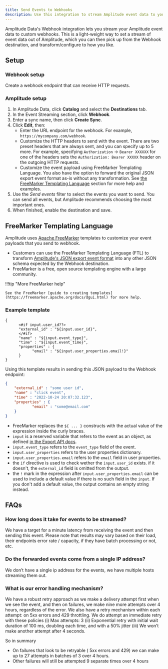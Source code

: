 ```yaml
---
title: Send Events to Webhooks
description: Use this integration to stream Amplitude event data to your custom webhooks.
---
```


Amplitude Data's Webhook integration lets you stream your Amplitude event data to custom webhooks. This is a light-weight way to set a stream of event data out of Amplitude, which you can then pick up from the Webhook destination, and transform/configure to how you like.

## Setup

### Webhook setup

Create a webhook endpoint that can receive HTTP requests. 

### Amplitude setup

1. In Amplitude Data, click **Catalog** and select the **Destinations** tab.
2. In the Event Streaming section, click **Webhook**.
3. Enter a sync name, then click **Create Sync**.
4. Click **Edit**, then:
     - Enter the URL endpoint for the webhook. For example, `https://mycompany.com/webhook`.
     - Customize the HTTP headers to send with the event. There are two preset headers that are always sent, and you can specify up to 5 more. For example, specifying `Authorization` → `Bearer XXXXXX` for one of the headers sets the `Authorization: Bearer XXXXX` header on the outgoing HTTP requests.
     - Customize the event payload using FreeMarker Templating Language. You also have the option to forward the original JSON export event format as-is without any transformation. See [the FreeMarker Templating Language](#freemarker-templating-language) section for more help and examples.
5. Use the *Send events* filter to select the events you want to send. You can send all events, but Amplitude recommends choosing the most important ones.
6. When finished, enable the destination and save.

## FreeMarker Templating Language

Amplitude uses [Apache FreeMarker](https://freemarker.apache.org/) templates to customize your event payloads that you send to webhook.

- Customers can use the FreeMarker Templating Language (FTL) to transform [Amplitude's JSON export event format](../../analytics/apis/export-api.md) into any other JSON schema expected by the Webhook destination.
- FreeMarker is a free, open source templating engine with a large community.

!!!tip "More FreeMarker help"

    See the FreeMarker [guide to creating templates](https://freemarker.apache.org/docs/dgui.html) for more help. 

### Example template

```text
{
      <#if input.user_id??>
      "external_id" : "${input.user_id}",
      </#if>
      "name" : "${input.event_type}",
      "time" : "${input.event_time}",
      "properties" : {
            "email" : "${input.user_properties.email!}"
      }
}
```

Using this template results in sending this JSON payload to the Webhook endpoint:

```json
{
    "external_id" : "some user id",
    "name" : "click event",
    "time" : "2022-10-24 20:07:32.123",
    "properties" : {
            "email" : "some@email.com"
    }
}
```

- FreeMarker replaces the `${ ... }` constructs with the actual value of the expression inside the curly braces.
- `input` is a reserved variable that refers to the event as an object, as defined [in the Export API docs](../../analytics/apis/export-api.md).
- `input.event_type` refers to the `event_type` field of the event.
- `input.user_properties` refers to the user properties dictionary.
- `input.user_properties.email` refers to the `email` field in user properties.
- the `if` directive is used to check wether the `input.user_id` exists. if it doesn't, the `external_id` field is omitted from the output.
- the `!` mark in the expression after `input.user_properties.email` can be used to include a default value if there is no such field in the `input`. If you don't add a default value, the output contains an empty string instead.

## FAQs

### How long does it take for events to be streamed? 

We have a target for a minute latency from receiving the event and then sending this event. Please note that results may vary based on their load, their endpoints error rate / capacity, if they have batch processing or not, etc.

### Do the forwarded events come from a single IP address?

We don’t have a single ip address for the events, we have multiple hosts streaming them out.

### What is our error handling mechanism?

We have a robust retry approach as we make a delivery attempt first when we see the event, and then on failures, we make nine more attempts over 4 hours, regardless of the error. We also have a retry mechanism within each attempt: on 5xx errors and 429 throttling. We do attempt an immediate retry with these policies (i) Max attempts: 3 (ii) Exponential retry with initial wait duration of 100 ms, doubling each time, and with a 50% jitter (iii) We won’t make another attempt after 4 seconds.

So in summary
- On failures that look to be retryable ( 5xx errors and 429) we can make up to 27 attempts in batches of 3 over 4 hours.
- Other failures will still be attempted 9 separate times over 4 hours

